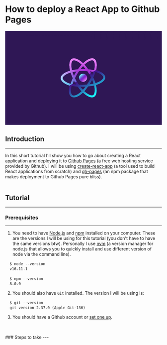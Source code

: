 # How to deploy a React App to Github Pages

![React Hero image](/src/images/react-header-image.jpg 'React Hero image')

## Introduction
---
In this short tutorial I'll show you how to go about creating a React application and deploying it to [Github Pages](https://docs.github.com/en/pages/getting-started-with-github-pages/about-github-pages 'Github Pages') (a free web hosting service provided by Github). I will be using [create-react-app](https://create-react-app.dev 'Create React App') (a tool used to build React applications from scratch) and [gh-pages](https://www.npmjs.com/package/gh-pages 'gh-pages') (an npm package that makes deployment to Github Pages pure bliss).  
<br/>
## Tutorial
---
### Prerequisites
---
1. You need to have [Node.js](https://nodejs.org/en/ 'Node.js') and [npm](https://docs.npmjs.com/about-npm 'npm') installed on your computer. These are the versions I will be using for this tutorial (you don't have to have the same versions btw). Personally I use [nvm](https://github.com/nvm-sh/nvm 'nvm') (a version manager for node.js that allows you to quickly install and use different version of node via the command line).
```
  $ node --version
  v16.11.1

  $ npm --version
  8.0.0
```

2. You should also have `Git` installed.  The version I will be using is:
```
  $ git --version
  git version 2.37.0 (Apple Git-136)
```

3. You should have a Github account or [set one up](https://docs.github.com/en/get-started/onboarding/getting-started-with-your-github-account 'Setting up a Github acccount').
<br/>
<br/>
### Steps to take
---
